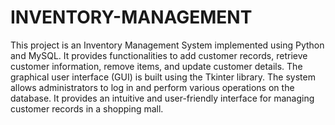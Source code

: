 # INVENTORY-MANAGEMENT
This project is an Inventory Management System implemented using Python and MySQL.
It provides functionalities to add customer records, retrieve customer information, remove items, and update customer details.
The graphical user interface (GUI) is built using the Tkinter library. The system allows administrators to log in and perform various operations on the database.
It provides an intuitive and user-friendly interface for managing customer records in a shopping mall.

